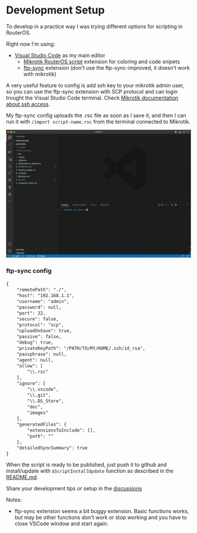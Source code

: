 Development Setup
=================

To develop in a practice way I was trying different options for scripting in RouterOS.

Right now I'm using:
* [Visual Studio Code](https://code.visualstudio.com/download) as my main editor
  * [Mikrotik RouterOS script](https://marketplace.visualstudio.com/items?itemName=devMike.mikrotik-routeros-script) extension for coloring and code snipets
  * [ftp-sync](https://marketplace.visualstudio.com/items?itemName=lukasz-wronski.ftp-sync) extension (don't use the ftp-sync-improved, it doesn't work with mikrotik)

A very useful feature to config is add ssh key to your mikrotik admin user, so you can use the ftp-sync extension with SCP protocol and can
login trought the Visual Studio Code terminal. Check [Mikrotik documentation about ssh access](https://help.mikrotik.com/docs/display/ROS/SSH).

My ftp-sync config uploads the .rsc file as soon as I save it, and then I can run it with `/import script-name.rsc` from the terminal connected to Mikrotik.

![Visual Studio Code demo](/images/vscode_helloworld.gif "Visual Studio Code demo")


### ftp-sync config
```
{
    "remotePath": "./",
    "host": "192.168.1.1",
    "username": "admin",
    "password": null,
    "port": 22,
    "secure": false,
    "protocol": "scp",
    "uploadOnSave": true,
    "passive": false,
    "debug": true,
    "privateKeyPath": "/PATH/TO/MY/HOME/.ssh/id_rsa",
    "passphrase": null,
    "agent": null,
    "allow": [
        "\\.rsc"
    ],
    "ignore": [
        "\\.vscode",
        "\\.git",
        "\\.DS_Store",
        "doc",
        "images"
    ],
    "generatedFiles": {
        "extensionsToInclude": [],
        "path": ""
    },
    "detailedSyncSummary": true
}
```

When the script is ready to be published, just push it to github and install/update with `$ScriptInstallUpdate` function as described in the [README.md](/README.md).

Share your development tips or setup in the [discussions](https://github.com/martindb/routeros/discussions)

Notes:
- ftp-sync extension seems a bit buggy extension. Basic functions works, but may be other functions don't work or stop working and you have to close VSCode window and start again.
